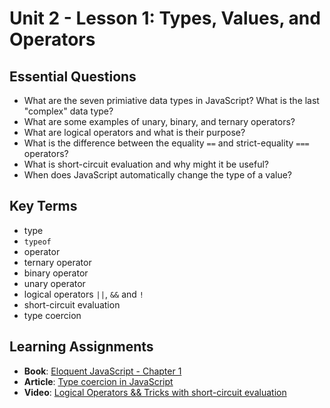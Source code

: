 # Unit 2 - Lesson 1: Types, Values, and Operators

## Essential Questions
* What are the seven primiative data types in JavaScript? What is the last "complex" data type?
* What are some examples of unary, binary, and ternary operators?
* What are logical operators and what is their purpose?
* What is the difference between the equality `==` and strict-equality `===` operators?
* What is short-circuit evaluation and why might it be useful?
* When does JavaScript automatically change the type of a value?

## Key Terms
* type
* `typeof`
* operator
* ternary operator
* binary operator
* unary operator
* logical operators `||`, `&&` and `!`
* short-circuit evaluation
* type coercion

## Learning Assignments

* **Book**: [Eloquent JavaScript - Chapter 1](https://eloquentjavascript.net/01_values.html)
* **Article**: [Type coercion in JavaScript](https://github.com/The-Marcy-Lab-School/se-unit-2/blob/master/lesson-1-types_values_operators/type-coercion.md)
* **Video**: [Logical Operators && Tricks with short-circuit evaluation](https://www.youtube.com/watch?v=r7v6EIiHfVA)
